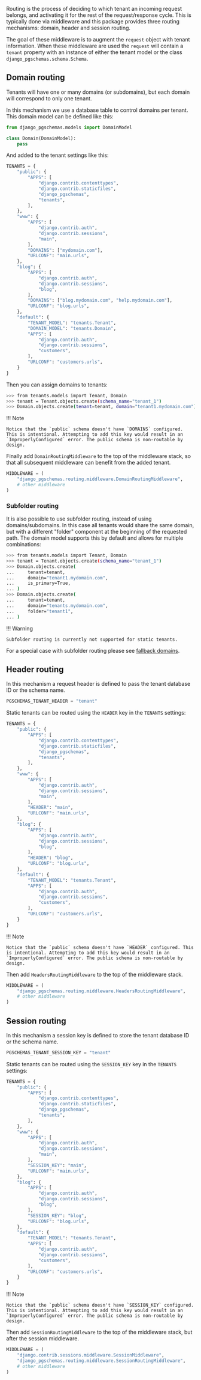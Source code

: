 Routing is the process of deciding to which tenant an incoming request belongs, and activating it for the rest of the request/response cycle. This is typically done via middleware and this package provides three routing mechanisms: domain, header and session routing.

The goal of these middleware is to augment the `request` object with tenant information. When these middleware are used the `request` will contain a `tenant` property with an instance of either the tenant model or the class `django_pgschemas.schema.Schema`.

## Domain routing

Tenants will have one or many domains (or subdomains), but each domain will correspond to only one tenant.

In this mechanism we use a database table to control domains per tenant. This domain model can be defined like this:

```python title="tenants/models.py"
from django_pgschemas.models import DomainModel

class Domain(DomainModel):
    pass
```

And added to the tenant settings like this:

```python title="settings.py" hl_lines="16 25 30"
TENANTS = {
    "public": {
        "APPS": [
            "django.contrib.contenttypes",
            "django.contrib.staticfiles",
            "django_pgschemas",
            "tenants",
        ],
    },
    "www": {
        "APPS": [
            "django.contrib.auth",
            "django.contrib.sessions",
            "main",
        ],
        "DOMAINS": ["mydomain.com"],
        "URLCONF": "main.urls",
    },
    "blog": {
        "APPS": [
            "django.contrib.auth",
            "django.contrib.sessions",
            "blog",
        ],
        "DOMAINS": ["blog.mydomain.com", "help.mydomain.com"],
        "URLCONF": "blog.urls",
    },
    "default": {
        "TENANT_MODEL": "tenants.Tenant",
        "DOMAIN_MODEL": "tenants.Domain",
        "APPS": [
            "django.contrib.auth",
            "django.contrib.sessions",
            "customers",
        ],
        "URLCONF": "customers.urls",
    }
}
```

Then you can assign domains to tenants:

```bash
>>> from tenants.models import Tenant, Domain
>>> tenant = Tenant.objects.create(schema_name="tenant_1")
>>> Domain.objects.create(tenant=tenant, domain="tenant1.mydomain.com")
```

!!! Note

    Notice that the `public` schema doesn't have `DOMAINS` configured. This is intentional. Attempting to add this key would result in an `ImproperlyConfigured` error. The public schema is non-routable by design.

Finally add `DomainRoutingMiddleware` to the top of the middleware stack, so that all subsequent middleware can benefit from the added tenant.

```python title="settings.py"
MIDDLEWARE = (
    "django_pgschemas.routing.middleware.DomainRoutingMiddleware",
    # other middleware
)
```

### Subfolder routing

It is also possible to use subfolder routing, instead of using domains/subdomains. In this case all tenants would share the same domain, but with a different "folder" component at the beginning of the requested path. The domain model supports this by default and allows for multiple combinations:

```bash
>>> from tenants.models import Tenant, Domain
>>> tenant = Tenant.objects.create(schema_name="tenant_1")
>>> Domain.objects.create(
...     tenant=tenant,
...     domain="tenant1.mydomain.com",
...     is_primary=True,
... )
>>> Domain.objects.create(
...     tenant=tenant,
...     domain="tenants.mydomain.com",
...     folder="tenant1",
... )
```

!!! Warning

    Subfolder routing is currently not supported for static tenants.

For a special case with subfolder routing please see [fallback domains](advanced.md#fallback-domains).

## Header routing

In this mechanism a request header is defined to pass the tenant database ID or the schema name.

```python title="settings.py"
PGSCHEMAS_TENANT_HEADER = "tenant"
```

Static tenants can be routed using the `HEADER` key in the `TENANTS` settings:

```python title="settings.py" hl_lines="16 25"
TENANTS = {
    "public": {
        "APPS": [
            "django.contrib.contenttypes",
            "django.contrib.staticfiles",
            "django_pgschemas",
            "tenants",
        ],
    },
    "www": {
        "APPS": [
            "django.contrib.auth",
            "django.contrib.sessions",
            "main",
        ],
        "HEADER": "main",
        "URLCONF": "main.urls",
    },
    "blog": {
        "APPS": [
            "django.contrib.auth",
            "django.contrib.sessions",
            "blog",
        ],
        "HEADER": "blog",
        "URLCONF": "blog.urls",
    },
    "default": {
        "TENANT_MODEL": "tenants.Tenant",
        "APPS": [
            "django.contrib.auth",
            "django.contrib.sessions",
            "customers",
        ],
        "URLCONF": "customers.urls",
    }
}
```

!!! Note

    Notice that the `public` schema doesn't have `HEADER` configured. This is intentional. Attempting to add this key would result in an `ImproperlyConfigured` error. The public schema is non-routable by design.

Then add `HeadersRoutingMiddleware` to the top of the middleware stack.

```python title="settings.py"
MIDDLEWARE = (
    "django_pgschemas.routing.middleware.HeadersRoutingMiddleware",
    # other middleware
)
```

## Session routing

In this mechanism a session key is defined to store the tenant database ID or the schema name.

```python title="settings.py"
PGSCHEMAS_TENANT_SESSION_KEY = "tenant"
```

Static tenants can be routed using the `SESSION_KEY` key in the `TENANTS` settings:

```python title="settings.py" hl_lines="16 25"
TENANTS = {
    "public": {
        "APPS": [
            "django.contrib.contenttypes",
            "django.contrib.staticfiles",
            "django_pgschemas",
            "tenants",
        ],
    },
    "www": {
        "APPS": [
            "django.contrib.auth",
            "django.contrib.sessions",
            "main",
        ],
        "SESSION_KEY": "main",
        "URLCONF": "main.urls",
    },
    "blog": {
        "APPS": [
            "django.contrib.auth",
            "django.contrib.sessions",
            "blog",
        ],
        "SESSION_KEY": "blog",
        "URLCONF": "blog.urls",
    },
    "default": {
        "TENANT_MODEL": "tenants.Tenant",
        "APPS": [
            "django.contrib.auth",
            "django.contrib.sessions",
            "customers",
        ],
        "URLCONF": "customers.urls",
    }
}
```

!!! Note

    Notice that the `public` schema doesn't have `SESSION_KEY` configured. This is intentional. Attempting to add this key would result in an `ImproperlyConfigured` error. The public schema is non-routable by design.

Then add `SessionRoutingMiddleware` to the top of the middleware stack, but after the session middleware.

```python title="settings.py"
MIDDLEWARE = (
    "django.contrib.sessions.middleware.SessionMiddleware",
    "django_pgschemas.routing.middleware.SessionRoutingMiddleware",
    # other middleware
)
```

